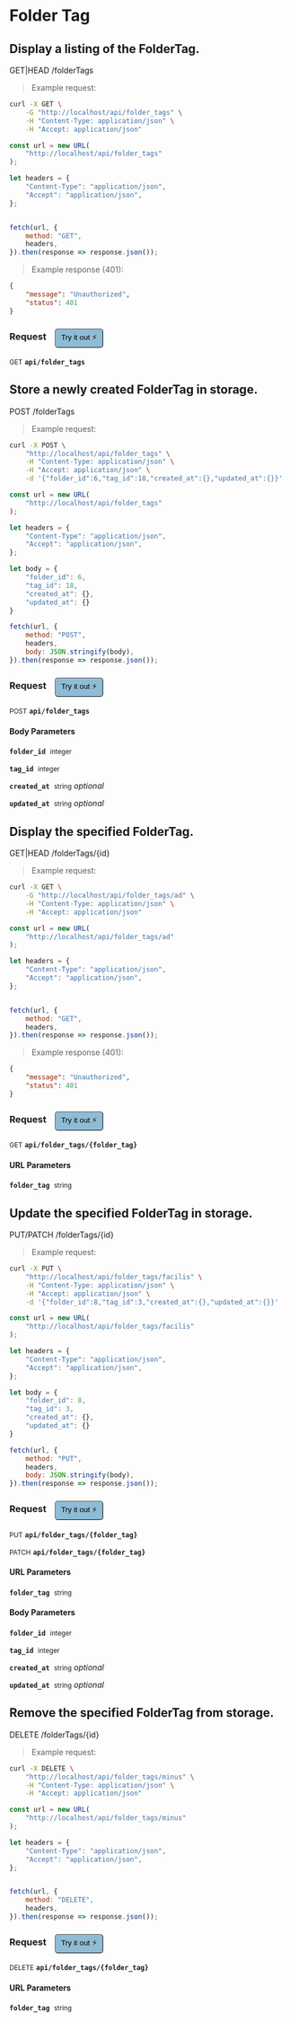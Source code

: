 # Folder Tag


## Display a listing of the FolderTag.


GET|HEAD /folderTags

> Example request:

```bash
curl -X GET \
    -G "http://localhost/api/folder_tags" \
    -H "Content-Type: application/json" \
    -H "Accept: application/json"
```

```javascript
const url = new URL(
    "http://localhost/api/folder_tags"
);

let headers = {
    "Content-Type": "application/json",
    "Accept": "application/json",
};


fetch(url, {
    method: "GET",
    headers,
}).then(response => response.json());
```


> Example response (401):

```json
{
    "message": "Unauthorized",
    "status": 401
}
```
<div id="execution-results-GETapi-folder_tags" hidden>
    <blockquote>Received response<span id="execution-response-status-GETapi-folder_tags"></span>:</blockquote>
    <pre class="json"><code id="execution-response-content-GETapi-folder_tags"></code></pre>
</div>
<div id="execution-error-GETapi-folder_tags" hidden>
    <blockquote>Request failed with error:</blockquote>
    <pre><code id="execution-error-message-GETapi-folder_tags"></code></pre>
</div>
<form id="form-GETapi-folder_tags" data-method="GET" data-path="api/folder_tags" data-authed="0" data-hasfiles="0" data-headers='{"Content-Type":"application\/json","Accept":"application\/json"}' onsubmit="event.preventDefault(); executeTryOut('GETapi-folder_tags', this);">
<h3>
    Request&nbsp;&nbsp;&nbsp;
        <button type="button" style="background-color: #8fbcd4; padding: 5px 10px; border-radius: 5px; border-width: thin;" id="btn-tryout-GETapi-folder_tags" onclick="tryItOut('GETapi-folder_tags');">Try it out ⚡</button>
    <button type="button" style="background-color: #c97a7e; padding: 5px 10px; border-radius: 5px; border-width: thin;" id="btn-canceltryout-GETapi-folder_tags" onclick="cancelTryOut('GETapi-folder_tags');" hidden>Cancel</button>&nbsp;&nbsp;
    <button type="submit" style="background-color: #6ac174; padding: 5px 10px; border-radius: 5px; border-width: thin;" id="btn-executetryout-GETapi-folder_tags" hidden>Send Request 💥</button>
    </h3>
<p>
<small class="badge badge-green">GET</small>
 <b><code>api/folder_tags</code></b>
</p>
</form>


## Store a newly created FolderTag in storage.


POST /folderTags

> Example request:

```bash
curl -X POST \
    "http://localhost/api/folder_tags" \
    -H "Content-Type: application/json" \
    -H "Accept: application/json" \
    -d '{"folder_id":6,"tag_id":18,"created_at":{},"updated_at":{}}'

```

```javascript
const url = new URL(
    "http://localhost/api/folder_tags"
);

let headers = {
    "Content-Type": "application/json",
    "Accept": "application/json",
};

let body = {
    "folder_id": 6,
    "tag_id": 18,
    "created_at": {},
    "updated_at": {}
}

fetch(url, {
    method: "POST",
    headers,
    body: JSON.stringify(body),
}).then(response => response.json());
```


<div id="execution-results-POSTapi-folder_tags" hidden>
    <blockquote>Received response<span id="execution-response-status-POSTapi-folder_tags"></span>:</blockquote>
    <pre class="json"><code id="execution-response-content-POSTapi-folder_tags"></code></pre>
</div>
<div id="execution-error-POSTapi-folder_tags" hidden>
    <blockquote>Request failed with error:</blockquote>
    <pre><code id="execution-error-message-POSTapi-folder_tags"></code></pre>
</div>
<form id="form-POSTapi-folder_tags" data-method="POST" data-path="api/folder_tags" data-authed="0" data-hasfiles="0" data-headers='{"Content-Type":"application\/json","Accept":"application\/json"}' onsubmit="event.preventDefault(); executeTryOut('POSTapi-folder_tags', this);">
<h3>
    Request&nbsp;&nbsp;&nbsp;
        <button type="button" style="background-color: #8fbcd4; padding: 5px 10px; border-radius: 5px; border-width: thin;" id="btn-tryout-POSTapi-folder_tags" onclick="tryItOut('POSTapi-folder_tags');">Try it out ⚡</button>
    <button type="button" style="background-color: #c97a7e; padding: 5px 10px; border-radius: 5px; border-width: thin;" id="btn-canceltryout-POSTapi-folder_tags" onclick="cancelTryOut('POSTapi-folder_tags');" hidden>Cancel</button>&nbsp;&nbsp;
    <button type="submit" style="background-color: #6ac174; padding: 5px 10px; border-radius: 5px; border-width: thin;" id="btn-executetryout-POSTapi-folder_tags" hidden>Send Request 💥</button>
    </h3>
<p>
<small class="badge badge-black">POST</small>
 <b><code>api/folder_tags</code></b>
</p>
<h4 class="fancy-heading-panel"><b>Body Parameters</b></h4>
<p>
<b><code>folder_id</code></b>&nbsp;&nbsp;<small>integer</small>  &nbsp;
<input type="number" name="folder_id" data-endpoint="POSTapi-folder_tags" data-component="body" required  hidden>
<br>
</p>
<p>
<b><code>tag_id</code></b>&nbsp;&nbsp;<small>integer</small>  &nbsp;
<input type="number" name="tag_id" data-endpoint="POSTapi-folder_tags" data-component="body" required  hidden>
<br>
</p>
<p>
<b><code>created_at</code></b>&nbsp;&nbsp;<small>string</small>     <i>optional</i> &nbsp;
<input type="text" name="created_at" data-endpoint="POSTapi-folder_tags" data-component="body"  hidden>
<br>
</p>
<p>
<b><code>updated_at</code></b>&nbsp;&nbsp;<small>string</small>     <i>optional</i> &nbsp;
<input type="text" name="updated_at" data-endpoint="POSTapi-folder_tags" data-component="body"  hidden>
<br>
</p>

</form>


## Display the specified FolderTag.


GET|HEAD /folderTags/{id}

> Example request:

```bash
curl -X GET \
    -G "http://localhost/api/folder_tags/ad" \
    -H "Content-Type: application/json" \
    -H "Accept: application/json"
```

```javascript
const url = new URL(
    "http://localhost/api/folder_tags/ad"
);

let headers = {
    "Content-Type": "application/json",
    "Accept": "application/json",
};


fetch(url, {
    method: "GET",
    headers,
}).then(response => response.json());
```


> Example response (401):

```json
{
    "message": "Unauthorized",
    "status": 401
}
```
<div id="execution-results-GETapi-folder_tags--folder_tag-" hidden>
    <blockquote>Received response<span id="execution-response-status-GETapi-folder_tags--folder_tag-"></span>:</blockquote>
    <pre class="json"><code id="execution-response-content-GETapi-folder_tags--folder_tag-"></code></pre>
</div>
<div id="execution-error-GETapi-folder_tags--folder_tag-" hidden>
    <blockquote>Request failed with error:</blockquote>
    <pre><code id="execution-error-message-GETapi-folder_tags--folder_tag-"></code></pre>
</div>
<form id="form-GETapi-folder_tags--folder_tag-" data-method="GET" data-path="api/folder_tags/{folder_tag}" data-authed="0" data-hasfiles="0" data-headers='{"Content-Type":"application\/json","Accept":"application\/json"}' onsubmit="event.preventDefault(); executeTryOut('GETapi-folder_tags--folder_tag-', this);">
<h3>
    Request&nbsp;&nbsp;&nbsp;
        <button type="button" style="background-color: #8fbcd4; padding: 5px 10px; border-radius: 5px; border-width: thin;" id="btn-tryout-GETapi-folder_tags--folder_tag-" onclick="tryItOut('GETapi-folder_tags--folder_tag-');">Try it out ⚡</button>
    <button type="button" style="background-color: #c97a7e; padding: 5px 10px; border-radius: 5px; border-width: thin;" id="btn-canceltryout-GETapi-folder_tags--folder_tag-" onclick="cancelTryOut('GETapi-folder_tags--folder_tag-');" hidden>Cancel</button>&nbsp;&nbsp;
    <button type="submit" style="background-color: #6ac174; padding: 5px 10px; border-radius: 5px; border-width: thin;" id="btn-executetryout-GETapi-folder_tags--folder_tag-" hidden>Send Request 💥</button>
    </h3>
<p>
<small class="badge badge-green">GET</small>
 <b><code>api/folder_tags/{folder_tag}</code></b>
</p>
<h4 class="fancy-heading-panel"><b>URL Parameters</b></h4>
<p>
<b><code>folder_tag</code></b>&nbsp;&nbsp;<small>string</small>  &nbsp;
<input type="text" name="folder_tag" data-endpoint="GETapi-folder_tags--folder_tag-" data-component="url" required  hidden>
<br>
</p>
</form>


## Update the specified FolderTag in storage.


PUT/PATCH /folderTags/{id}

> Example request:

```bash
curl -X PUT \
    "http://localhost/api/folder_tags/facilis" \
    -H "Content-Type: application/json" \
    -H "Accept: application/json" \
    -d '{"folder_id":8,"tag_id":3,"created_at":{},"updated_at":{}}'

```

```javascript
const url = new URL(
    "http://localhost/api/folder_tags/facilis"
);

let headers = {
    "Content-Type": "application/json",
    "Accept": "application/json",
};

let body = {
    "folder_id": 8,
    "tag_id": 3,
    "created_at": {},
    "updated_at": {}
}

fetch(url, {
    method: "PUT",
    headers,
    body: JSON.stringify(body),
}).then(response => response.json());
```


<div id="execution-results-PUTapi-folder_tags--folder_tag-" hidden>
    <blockquote>Received response<span id="execution-response-status-PUTapi-folder_tags--folder_tag-"></span>:</blockquote>
    <pre class="json"><code id="execution-response-content-PUTapi-folder_tags--folder_tag-"></code></pre>
</div>
<div id="execution-error-PUTapi-folder_tags--folder_tag-" hidden>
    <blockquote>Request failed with error:</blockquote>
    <pre><code id="execution-error-message-PUTapi-folder_tags--folder_tag-"></code></pre>
</div>
<form id="form-PUTapi-folder_tags--folder_tag-" data-method="PUT" data-path="api/folder_tags/{folder_tag}" data-authed="0" data-hasfiles="0" data-headers='{"Content-Type":"application\/json","Accept":"application\/json"}' onsubmit="event.preventDefault(); executeTryOut('PUTapi-folder_tags--folder_tag-', this);">
<h3>
    Request&nbsp;&nbsp;&nbsp;
        <button type="button" style="background-color: #8fbcd4; padding: 5px 10px; border-radius: 5px; border-width: thin;" id="btn-tryout-PUTapi-folder_tags--folder_tag-" onclick="tryItOut('PUTapi-folder_tags--folder_tag-');">Try it out ⚡</button>
    <button type="button" style="background-color: #c97a7e; padding: 5px 10px; border-radius: 5px; border-width: thin;" id="btn-canceltryout-PUTapi-folder_tags--folder_tag-" onclick="cancelTryOut('PUTapi-folder_tags--folder_tag-');" hidden>Cancel</button>&nbsp;&nbsp;
    <button type="submit" style="background-color: #6ac174; padding: 5px 10px; border-radius: 5px; border-width: thin;" id="btn-executetryout-PUTapi-folder_tags--folder_tag-" hidden>Send Request 💥</button>
    </h3>
<p>
<small class="badge badge-darkblue">PUT</small>
 <b><code>api/folder_tags/{folder_tag}</code></b>
</p>
<p>
<small class="badge badge-purple">PATCH</small>
 <b><code>api/folder_tags/{folder_tag}</code></b>
</p>
<h4 class="fancy-heading-panel"><b>URL Parameters</b></h4>
<p>
<b><code>folder_tag</code></b>&nbsp;&nbsp;<small>string</small>  &nbsp;
<input type="text" name="folder_tag" data-endpoint="PUTapi-folder_tags--folder_tag-" data-component="url" required  hidden>
<br>
</p>
<h4 class="fancy-heading-panel"><b>Body Parameters</b></h4>
<p>
<b><code>folder_id</code></b>&nbsp;&nbsp;<small>integer</small>  &nbsp;
<input type="number" name="folder_id" data-endpoint="PUTapi-folder_tags--folder_tag-" data-component="body" required  hidden>
<br>
</p>
<p>
<b><code>tag_id</code></b>&nbsp;&nbsp;<small>integer</small>  &nbsp;
<input type="number" name="tag_id" data-endpoint="PUTapi-folder_tags--folder_tag-" data-component="body" required  hidden>
<br>
</p>
<p>
<b><code>created_at</code></b>&nbsp;&nbsp;<small>string</small>     <i>optional</i> &nbsp;
<input type="text" name="created_at" data-endpoint="PUTapi-folder_tags--folder_tag-" data-component="body"  hidden>
<br>
</p>
<p>
<b><code>updated_at</code></b>&nbsp;&nbsp;<small>string</small>     <i>optional</i> &nbsp;
<input type="text" name="updated_at" data-endpoint="PUTapi-folder_tags--folder_tag-" data-component="body"  hidden>
<br>
</p>

</form>


## Remove the specified FolderTag from storage.


DELETE /folderTags/{id}

> Example request:

```bash
curl -X DELETE \
    "http://localhost/api/folder_tags/minus" \
    -H "Content-Type: application/json" \
    -H "Accept: application/json"
```

```javascript
const url = new URL(
    "http://localhost/api/folder_tags/minus"
);

let headers = {
    "Content-Type": "application/json",
    "Accept": "application/json",
};


fetch(url, {
    method: "DELETE",
    headers,
}).then(response => response.json());
```


<div id="execution-results-DELETEapi-folder_tags--folder_tag-" hidden>
    <blockquote>Received response<span id="execution-response-status-DELETEapi-folder_tags--folder_tag-"></span>:</blockquote>
    <pre class="json"><code id="execution-response-content-DELETEapi-folder_tags--folder_tag-"></code></pre>
</div>
<div id="execution-error-DELETEapi-folder_tags--folder_tag-" hidden>
    <blockquote>Request failed with error:</blockquote>
    <pre><code id="execution-error-message-DELETEapi-folder_tags--folder_tag-"></code></pre>
</div>
<form id="form-DELETEapi-folder_tags--folder_tag-" data-method="DELETE" data-path="api/folder_tags/{folder_tag}" data-authed="0" data-hasfiles="0" data-headers='{"Content-Type":"application\/json","Accept":"application\/json"}' onsubmit="event.preventDefault(); executeTryOut('DELETEapi-folder_tags--folder_tag-', this);">
<h3>
    Request&nbsp;&nbsp;&nbsp;
        <button type="button" style="background-color: #8fbcd4; padding: 5px 10px; border-radius: 5px; border-width: thin;" id="btn-tryout-DELETEapi-folder_tags--folder_tag-" onclick="tryItOut('DELETEapi-folder_tags--folder_tag-');">Try it out ⚡</button>
    <button type="button" style="background-color: #c97a7e; padding: 5px 10px; border-radius: 5px; border-width: thin;" id="btn-canceltryout-DELETEapi-folder_tags--folder_tag-" onclick="cancelTryOut('DELETEapi-folder_tags--folder_tag-');" hidden>Cancel</button>&nbsp;&nbsp;
    <button type="submit" style="background-color: #6ac174; padding: 5px 10px; border-radius: 5px; border-width: thin;" id="btn-executetryout-DELETEapi-folder_tags--folder_tag-" hidden>Send Request 💥</button>
    </h3>
<p>
<small class="badge badge-red">DELETE</small>
 <b><code>api/folder_tags/{folder_tag}</code></b>
</p>
<h4 class="fancy-heading-panel"><b>URL Parameters</b></h4>
<p>
<b><code>folder_tag</code></b>&nbsp;&nbsp;<small>string</small>  &nbsp;
<input type="text" name="folder_tag" data-endpoint="DELETEapi-folder_tags--folder_tag-" data-component="url" required  hidden>
<br>
</p>
</form>



